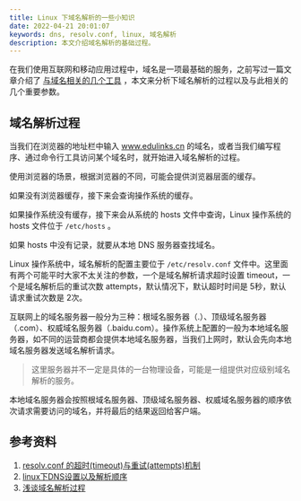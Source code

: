 ```yaml
---
title: Linux 下域名解析的一些小知识
date: 2022-04-21 20:01:07
keywords: dns, resolv.conf, linux, 域名解析
description: 本文介绍域名解析的基础过程。
---
```


在我们使用互联网和移动应用过程中，域名是一项最基础的服务，之前写过一篇文章介绍了 [与域名相关的几个工具](http://www.edulinks.cn/2020/10/24/20201017-commands-to-domain/) ，本文来分析下域名解析的过程以及与此相关的几个重要参数。

## 域名解析过程

当我们在浏览器的地址栏中输入 www.edulinks.cn 的域名，或者当我们编写程序、通过命令行工具访问某个域名时，就开始进入域名解析的过程。

使用浏览器的场景，根据浏览器的不同，可能会提供浏览器层面的缓存。

如果没有浏览器缓存，接下来会查询操作系统的缓存。

如果操作系统没有缓存，接下来会从系统的 hosts 文件中查询，Linux 操作系统的 hosts 文件位于 `/etc/hosts` 。

如果 hosts 中没有记录，就要从本地 DNS 服务器查找域名。

Linux 操作系统中，域名解析的配置主要位于 `/etc/resolv.conf` 文件中。这里面有两个可能平时大家不太关注的参数，一个是域名解析请求超时设置 timeout，一个是域名解析后的重试次数 attempts，默认情况下，默认超时时间是 5秒，默认请求重试次数是 2次。

互联网上的域名服务器一般分为三种：根域名服务器（.）、顶级域名服务器（.com）、权威域名服务器（.baidu.com）。操作系统上配置的一般为本地域名服务器，如不同的运营商都会提供本地域名服务器，当我们上网时，默认会先向本地域名服务器发送域名解析请求。

> 这里服务器并不一定是具体的一台物理设备，可能是一组提供对应级别域名解析的服务。

本地域名服务器会按照根域名服务器、顶级域名服务器、权威域名服务器的顺序依次请求需要访问的域名，并将最后的结果返回给客户端。

## 参考资料

1. [resolv.conf 的超时(timeout)与重试(attempts)机制](https://www.cnblogs.com/549294286/p/9332734.html)
2. [linux下DNS设置以及解析顺序](https://www.cnblogs.com/nerrissa/p/4346355.html)
2. [浅谈域名解析过程](https://zhuanlan.zhihu.com/p/58108010)
